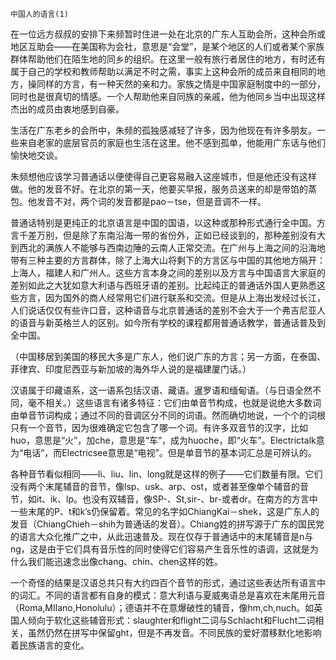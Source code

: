     中国人的语言(1) 

   在一位远方叔叔的安排下来频暂时住进一处在北京的广东人互助会所，这种会所或地区互助会——在美国称为会社，意思是“会堂”，是某个地区的人们或者某个家族群体帮助他们在陌生地的同乡的组织。在这里一般有旅行者居住的地方，有时还有属于自己的学校和教师帮助以满足不时之需，事实上这种会所的成员来自相同的地方，操同样的方言，有一种天然的亲和力。家族之情是中国家庭制度中的一部分，同时也是很真切的情感。一个人帮助他来自同族的亲戚，他为他同乡当中出现这样杰出的成员由衷地感到自豪。

   生活在广东老乡的会所中，朱频的孤独感减轻了许多，因为他现在有许多朋友。一些来自老家的底层官员的家庭也生活在这里。他不感到孤单，他能用广东话与他们愉快地交谈。

   朱频想他应该学习普通话以便使得自己更容易融入这座城市，但是他还没有这样做。他的发音不好。在北京的第一天，他要买早报，服务员送来的却是带馅的蒸包。他发音不对，两个词的发音都是pao－tse，但是音调不一样。

   普通话特别是更纯正的北京语言是中国的国语，以这种或那种形式通行全中国。方言千差万别，但是除了东南沿海一带的省份外，正如已经谈到的，那种差别没有大到西北的满族人不能够与西南边陲的云南人正常交流。在广州与上海之间的沿海地带有三种主要的方言群体，除了上海大山将剩下的方言区与中国的其他地方隔开：上海人，福建人和广州人。这些方言本身之间的差别以及方言与中国语言大家庭的差别如此之大犹如意大利语与西班牙语的差别。比起纯正的普通话外国人更熟悉这些方言，因为国外的商人经常用它们进行联系和交流。但是从上海出发经过长江，人们说话仅仅有些许口音，这种语音与北京普通话的差别不会大于一个弗吉尼亚人的语音与新英格兰人的区别。如今所有学校的课程都用普通话教学，普通话普及到全中国。

   （中国移居到美国的移民大多是广东人，他们说广东的方言；另一方面，在泰国、菲律宾、印度尼西亚与新加坡的海外华人说的是福建厦门话。）

   汉语属于印藏语系，这一语系包括汉语、藏语。暹罗语和缅甸语。（与日语全然不同，毫不相关。）这些语言有诸多特征：它们由单音节构成，也就是说绝大多数词由单音节词构成；通过不同的音调区分不同的词语。然而确切地说，一个个的词根只有一个音节，因为很难确定它包含了哪一个词。有许多双音节的汉字，比如huo，意思是“火”，加che，意思是“车”，成为huoche，即“火车”。Electrictalk意为“电话”，而Electricsee意思是“电视”。但是单音节的基本词汇总是可辨认的。

   各种音节看似相同——li、liu、lin、long就是这样的例子——它们数量有限。它们没有两个末尾辅音的音节，像lsp、usk、arp、ost，或者甚至像单个辅音的音节，如it、ik、lp。也没有双辅音，像SP-、St,sir-、br-或者dr。在南方的方言中一些末尾的P、t和k’s仍保留着。常见的名字如ChiangKai－shek，这是广东人的发音（ChiangChieh－shih为普通话的发音）。Chiang姓的拼写源于广东的国民党的语言大众化推广之中，从此迅速普及。现在仅存于普通话中的末尾辅音是n与ng，这是由于它们具有音乐性的同时使得它们容易产生音乐性的语调，这就是为什么我们能迅速念出像chang、chin、chen这样的姓。

   一个奇怪的结果是汉语总共只有大约四百个音节的形式，通过这些表达所有语言中的词汇。不同的语言都有自身的模式：意大利语与夏威夷语总是喜欢在末尾用元音（Roma,MIlano,Honolulu）；德语并不在意爆破性的辅音，像hm,ch,nuch。如英国人倾向于软化这些辅音形式：slaughter和flight二词与Schlacht和Flucht二词相关，虽然仍然在拼写中保留ght，但是不再发音。不同民族的爱好潜移默化地影响着民族语言的变化。

